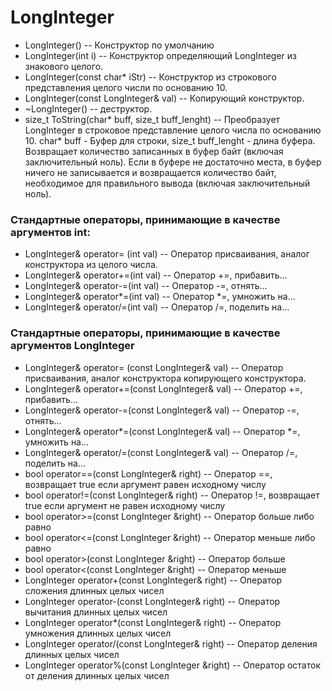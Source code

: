 # LongInteger
- LongInteger() -- Конструктор по умолчанию
- LongInteger(int i) -- Конструктор определяющий LongInteger из знакового целого.
- LongInteger(const char* iStr) -- Конструктор из строкового представления целого числи по основанию 10.
- LongInteger(const LongInteger& val) -- Копирующий конструктор.
- ~LongInteger() -- деструктор.
- size_t ToString(char* buff, size_t buff_lenght) -- Преобразует LongInteger в строковое представление целого числа по основанию 10. char* buff - Буфер для строки, size_t buff_lenght - длина буфера. Возвращает количество записанных в буфер байт (включая заключительный ноль). Если в буфере не достаточно места, в буфер ничего не записывается и возвращается количество байт, необходимое для правильного вывода (включая заключительный ноль). 
### Стандартные операторы, принимающие в качестве аргументов int:
- LongInteger& operator= (int val) -- Оператор присваивания, аналог конструктора из целого числа.
- LongInteger& operator+=(int val) -- Оператор +=, прибавить...
- LongInteger& operator-=(int val) -- Оператор -=, отнять...
- LongInteger& operator*=(int val) -- Оператор *=, умножить на...
- LongInteger& operator/=(int val) -- Оператор /=, поделить на...
### Стандартные операторы, принимающие в качестве аргументов LongInteger
- LongInteger& operator= (const LongInteger& val) -- Оператор присваивания, аналог конструктора копирующего конструктора.
- LongInteger& operator+=(const LongInteger& val) -- Оператор +=, прибавить...
- LongInteger& operator-=(const LongInteger& val) -- Оператор -=, отнять...
- LongInteger& operator*=(const LongInteger& val) -- Оператор *=, умножить на...
- LongInteger& operator/=(const LongInteger& val) -- Оператор /=, поделить на...
- bool operator==(const LongInteger& right) -- Оператор ==, возвращает true если аргумент равен исходному числу
- bool operator!=(const LongInteger& right) -- Оператор !=, возвращает true если аргумент не равен исходному числу
- bool operator>=(const LongInteger &right) -- Оператор больше либо равно
- bool operator<=(const LongInteger &right) -- Оператор меньше либо равно
- bool operator>(const LongInteger &right) -- Оператор больше
- bool operator<(const LongInteger &right) -- Оператор меньше
- LongInteger operator+(const LongInteger& right) -- Оператор сложения длинных целых чисел
- LongInteger operator-(const LongInteger& right) -- Оператор вычитания длинных целых чисел
- LongInteger operator*(const LongInteger& right) -- Оператор умножения длинных целых чисел
- LongInteger operator/(const LongInteger& right) -- Оператор деления длинных целых чисел
- LongInteger operator%(const LongInteger &right) -- Оператор остаток от деления длинных целых чисел
